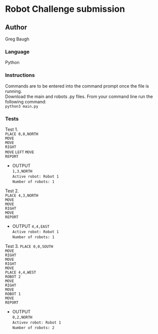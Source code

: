 # Robot Challenge submission 

## Author 
Greg Baugh  

### Language
Python  

### Instructions
Commands are to be entered into the command prompt once the file is running.  
Download the main and robots .py files. From your command line run the following command:  
`python3 main.py`

### Tests
Test 1.  
`PLACE 0,0,NORTH`  
`MOVE`  
`MOVE`  
`RIGHT`  
`MOVE` 
`LEFT`
`MOVE`  
`REPORT`

* OUTPUT   
`1,3,NORTH`   
`Active robot: Robot 1`   
`Number of robots: 1`  

Test 2.  
`PLACE 4,3,NORTH`  
`MOVE`  
`MOVE`  
`RIGHT`  
`MOVE`  
`REPORT`  

* OUTPUT
`4,4,EAST`  
`Active robot: Robot 1`  
`Number of robots: 1`  

Test 3.
`PLACE 0,0,SOUTH`  
`MOVE`  
`RIGHT`  
`MOVE`  
`RIGHT`  
`MOVE`  
`PLACE 4,4,WEST`  
`ROBOT 2`  
`MOVE`  
`RIGHT`  
`MOVE`  
`ROBOT 1`  
`MOVE`  
`REPORT`  

* OUTPUT  
`0,2,NORTH`  
`Activev robot: Robot 1`  
`Number of robots: 2`  

